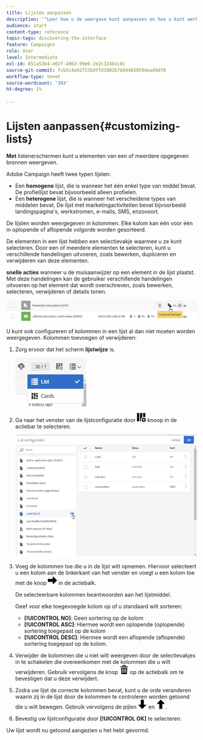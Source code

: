 ```yaml
---
title: Lijsten aanpassen
description: '"Leer hoe u de weergave kunt aanpassen en hoe u kunt werken op lijstschermen in Adobe Campaign Standard:elementen sorteren, filteren, verwijderen of dupliceren. De schermen van lijsten tonen elementen van één of verscheidene bepaalde middelen."'
audience: start
content-type: reference
topic-tags: discovering-the-interface
feature: Campaigns
role: User
level: Intermediate
exl-id: 651a53b4-e02f-4963-99e6-2e2c324b1c8c
source-git-commit: fcb5c4a92f23bdffd1082b7b044b5859dead9d70
workflow-type: tm+mt
source-wordcount: '393'
ht-degree: 1%

---
```


# Lijsten aanpassen{#customizing-lists}

**Met** listenerschermen kunt u elementen van een of meerdere opgegeven bronnen weergeven.

Adobe Campaign heeft twee typen lijsten:

* Een **homogene** lijst, die is wanneer het één enkel type van middel bevat. De profiellijst bevat bijvoorbeeld alleen profielen.
* Een **heterogene** lijst, die is wanneer het verscheidene types van middelen bevat. De lijst met marketingactiviteiten bevat bijvoorbeeld landingspagina&#39;s, werkstromen, e-mails, SMS, enzovoort.

De lijsten worden weergegeven in kolommen. Elke kolom kan één voor één in oplopende of aflopende volgorde worden gesorteerd.

De elementen in een lijst hebben een selectievakje waarmee u ze kunt selecteren. Door een of meerdere elementen te selecteren, kunt u verschillende handelingen uitvoeren, zoals bewerken, dupliceren en verwijderen van deze elementen.

**snelle acties** wanneer u de muisaanwijzer op een element in de lijst plaatst. Met deze handelingen kan de gebruiker verschillende handelingen uitvoeren op het element dat wordt overschreven, zoals bewerken, selecteren, verwijderen of details tonen.

![](assets/overview_list_quickactions.png)

U kunt ook configureren of kolommen in een lijst al dan niet moeten worden weergegeven. Kolommen toevoegen of verwijderen:

1. Zorg ervoor dat het scherm **lijstwijze** is.

   ![](assets/export_list_mode_switch.png)

1. Ga naar het venster van de lijstconfiguratie door ![](assets/columnsettings.png) knoop in de actiebar te selecteren.

   ![](assets/list_configuration1.png)

1. Voeg de kolommen toe die u in de lijst wilt opnemen. Hiervoor selecteert u een kolom aan de linkerkant van het venster en voegt u een kolom toe met de knop ![](assets/arrowright.png) in de actiebalk.

   De selecteerbare kolommen beantwoorden aan het lijstmiddel.

   Geef voor elke toegevoegde kolom op of u standaard wilt sorteren:

   * **[!UICONTROL NO]**: Geen sortering op de kolom
   * **[!UICONTROL ASC]**: Hiermee wordt een oplopende (oplopende) sortering toegepast op de kolom
   * **[!UICONTROL DESC]**: Hiermee wordt een aflopende (aflopende) sortering toegepast op de kolom.

1. Verwijder de kolommen die u niet wilt weergeven door de selectievakjes in te schakelen die overeenkomen met de kolommen die u wilt verwijderen. Gebruik vervolgens de knop ![](assets/delete.png) op de actiebalk om te bevestigen dat u deze verwijdert.
1. Zodra uw lijst de correcte kolommen bevat, kunt u de orde veranderen waarin zij in de lijst door de kolommen te controleren worden getoond die u wilt bewegen. Gebruik vervolgens de pijlen ![](assets/arrowdown.png) en ![](assets/arrowup.png).
1. Bevestig uw lijstconfiguratie door **[!UICONTROL OK]** te selecteren.

Uw lijst wordt nu getoond aangezien u het hebt gevormd.
